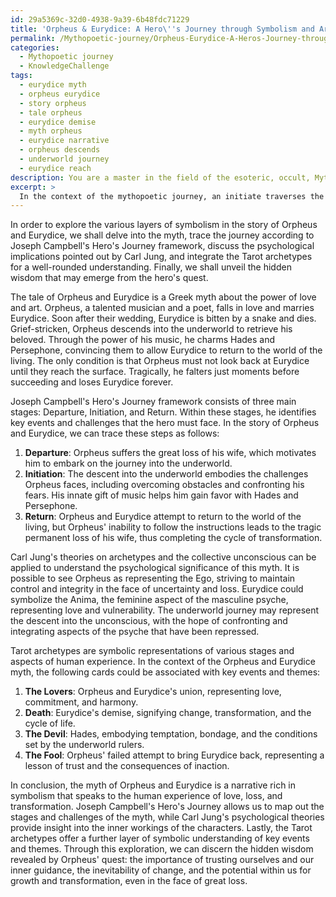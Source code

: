 ```yaml
---
id: 29a5369c-32d0-4938-9a39-6b48fdc71229
title: 'Orpheus & Eurydice: A Hero\''s Journey through Symbolism and Archetypes'
permalink: /Mythopoetic-journey/Orpheus-Eurydice-A-Heros-Journey-through-Symbolism-and-Archetypes/
categories:
  - Mythopoetic journey
  - KnowledgeChallenge
tags:
  - eurydice myth
  - orpheus eurydice
  - story orpheus
  - tale orpheus
  - eurydice demise
  - myth orpheus
  - eurydice narrative
  - orpheus descends
  - underworld journey
  - eurydice reach
description: You are a master in the field of the esoteric, occult, Mythopoetic journey and Education. You are a writer of tests, challenges, textbooks and deep knowledge on Mythopoetic journey for initiates and students to gain deep insights and understanding from. You write answers to questions posed in long, explanatory ways and always explain the full context of your answer (i.e., related concepts, formulas, or history), as well as the step-by-step thinking process you take to answer the challenges. Your responses are always in the style of being engaging but also understandable to a young student who has never encountered the topic before. Summarize the key themes, ideas, and conclusions at the end.
excerpt: > 
  In the context of the mythopoetic journey, an initiate traverses the underworld and experiences trials designed to invoke inner transformation; explore the myriad layers of symbolism embedded within the tale of Orpheus and Eurydice, and draw upon the theories proposed by Carl Jung, Joseph Campbell, and Tarot archetypes to decipher the significance of their descent and ascent, ultimately revealing the hidden wisdom that emerges as an outcome of the hero's quest.
---
```

In order to explore the various layers of symbolism in the story of Orpheus and Eurydice, we shall delve into the myth, trace the journey according to Joseph Campbell's Hero's Journey framework, discuss the psychological implications pointed out by Carl Jung, and integrate the Tarot archetypes for a well-rounded understanding. Finally, we shall unveil the hidden wisdom that may emerge from the hero's quest. 

The tale of Orpheus and Eurydice is a Greek myth about the power of love and art. Orpheus, a talented musician and a poet, falls in love and marries Eurydice. Soon after their wedding, Eurydice is bitten by a snake and dies. Grief-stricken, Orpheus descends into the underworld to retrieve his beloved. Through the power of his music, he charms Hades and Persephone, convincing them to allow Eurydice to return to the world of the living. The only condition is that Orpheus must not look back at Eurydice until they reach the surface. Tragically, he falters just moments before succeeding and loses Eurydice forever.

Joseph Campbell's Hero's Journey framework consists of three main stages: Departure, Initiation, and Return. Within these stages, he identifies key events and challenges that the hero must face. In the story of Orpheus and Eurydice, we can trace these steps as follows:

1. **Departure**: Orpheus suffers the great loss of his wife, which motivates him to embark on the journey into the underworld.
2. **Initiation**: The descent into the underworld embodies the challenges Orpheus faces, including overcoming obstacles and confronting his fears. His innate gift of music helps him gain favor with Hades and Persephone.
3. **Return**: Orpheus and Eurydice attempt to return to the world of the living, but Orpheus' inability to follow the instructions leads to the tragic permanent loss of his wife, thus completing the cycle of transformation.

Carl Jung's theories on archetypes and the collective unconscious can be applied to understand the psychological significance of this myth. It is possible to see Orpheus as representing the Ego, striving to maintain control and integrity in the face of uncertainty and loss. Eurydice could symbolize the Anima, the feminine aspect of the masculine psyche, representing love and vulnerability. The underworld journey may represent the descent into the unconscious, with the hope of confronting and integrating aspects of the psyche that have been repressed.

Tarot archetypes are symbolic representations of various stages and aspects of human experience. In the context of the Orpheus and Eurydice myth, the following cards could be associated with key events and themes:
1. **The Lovers**: Orpheus and Eurydice's union, representing love, commitment, and harmony.
2. **Death**: Eurydice's demise, signifying change, transformation, and the cycle of life.
3. **The Devil**: Hades, embodying temptation, bondage, and the conditions set by the underworld rulers.
4. **The Fool**: Orpheus' failed attempt to bring Eurydice back, representing a lesson of trust and the consequences of inaction. 

In conclusion, the myth of Orpheus and Eurydice is a narrative rich in symbolism that speaks to the human experience of love, loss, and transformation. Joseph Campbell's Hero's Journey allows us to map out the stages and challenges of the myth, while Carl Jung's psychological theories provide insight into the inner workings of the characters. Lastly, the Tarot archetypes offer a further layer of symbolic understanding of key events and themes. Through this exploration, we can discern the hidden wisdom revealed by Orpheus' quest: the importance of trusting ourselves and our inner guidance, the inevitability of change, and the potential within us for growth and transformation, even in the face of great loss.
